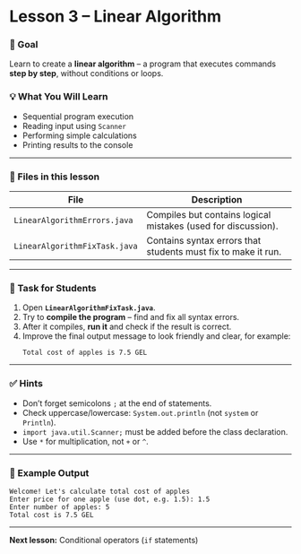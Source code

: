 # Lesson 3 – Linear Algorithm

### 🎯 Goal
Learn to create a **linear algorithm** – a program that executes commands **step by step**, without conditions or loops.

### 💡 What You Will Learn
- Sequential program execution  
- Reading input using `Scanner`  
- Performing simple calculations  
- Printing results to the console  

---

### 🧩 Files in this lesson
| File | Description |
|------|--------------|
| `LinearAlgorithmErrors.java` | Compiles but contains logical mistakes (used for discussion). |
| `LinearAlgorithmFixTask.java` | Contains syntax errors that students must fix to make it run. |

---

### 🧠 Task for Students
1. Open **`LinearAlgorithmFixTask.java`**.  
2. Try to **compile the program** – find and fix all syntax errors.  
3. After it compiles, **run it** and check if the result is correct.  
4. Improve the final output message to look friendly and clear, for example:  
   ```
   Total cost of apples is 7.5 GEL
   ```

---

### ✅ Hints
- Don’t forget semicolons `;` at the end of statements.  
- Check uppercase/lowercase: `System.out.println` (not `system` or `Println`).  
- `import java.util.Scanner;` must be added before the class declaration.  
- Use `*` for multiplication, not `+` or `^`.  

---

### 💬 Example Output
```
Welcome! Let's calculate total cost of apples
Enter price for one apple (use dot, e.g. 1.5): 1.5
Enter number of apples: 5
Total cost is 7.5 GEL
```

---

**Next lesson:** Conditional operators (`if` statements)
